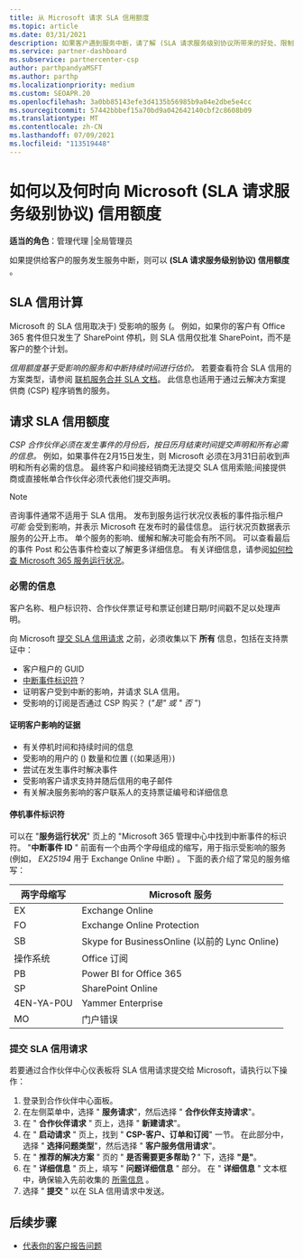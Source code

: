 ```yaml
---
title: 从 Microsoft 请求 SLA 信用额度
ms.topic: article
ms.date: 03/31/2021
description: 如果客户遇到服务中断，请了解 (SLA 请求服务级别协议所带来的好处、限制和过程) 的信用额度。
ms.service: partner-dashboard
ms.subservice: partnercenter-csp
author: parthpandyaMSFT
ms.author: parthp
ms.localizationpriority: medium
ms.custom: SEOAPR.20
ms.openlocfilehash: 3a0bb85143efe3d4135b56985b9a04e2dbe5e4cc
ms.sourcegitcommit: 57442bbbef15a70bd9a042642140cbf2c8608b09
ms.translationtype: MT
ms.contentlocale: zh-CN
ms.lasthandoff: 07/09/2021
ms.locfileid: "113519448"
---
```

# <a name="how-and-when-to-request-a-service-level-agreement-sla-credit-from-microsoft"></a>如何以及何时向 Microsoft (SLA 请求服务级别协议) 信用额度

**适当的角色**：管理代理 |全局管理员

如果提供给客户的服务发生服务中断，则可以 **(SLA 请求服务级别协议) 信用额度** 。

## <a name="sla-credit-calculation"></a>SLA 信用计算

Microsoft 的 SLA 信用取决于) 受影响的服务 (。 例如，如果你的客户有 Office 365 套件但只发生了 SharePoint 停机，则 SLA 信用仅批准 SharePoint，而不是客户的整个计划。

*信用额度基于受影响的服务和中断持续时间进行估价。* 若要查看符合 SLA 信用的方案类型，请参阅 [联机服务合并 SLA 文档](http://www.microsoftvolumelicensing.com/DocumentSearch.aspx?Mode=3&DocumentTypeId=37)。 此信息也适用于通过云解决方案提供商 (CSP) 程序销售的服务。


## <a name="request-an-sla-credit"></a>请求 SLA 信用额度

*CSP 合作伙伴必须在发生事件的月份后，按日历月结束时间提交声明和所有必需的信息。* 例如，如果事件在2月15日发生，则 Microsoft 必须在3月31日前收到声明和所有必需的信息。 最终客户和间接经销商无法提交 SLA 信用索赔;间接提供商或直接帐单合作伙伴必须代表他们提交声明。

> [!NOTE]
> 咨询事件通常不适用于 SLA 信用。 发布到服务运行状况仪表板的事件指示租户 *可能* 会受到影响，并表示 Microsoft 在发布时的最佳信息。 运行状况页数据表示服务的公开上市。 单个服务的影响、缓解和解决可能会有所不同。 可以查看最后的事件 Post 和公告事件检查以了解更多详细信息。 有关详细信息，请参阅[如何检查 Microsoft 365 服务运行状况](/microsoft-365/enterprise/view-service-health#incidents-and-advisories)。

### <a name="required-information"></a>必需的信息

客户名称、租户标识符、合作伙伴票证号和票证创建日期/时间戳不足以处理声明。

向 Microsoft [提交 SLA 信用请求](#submit-sla-credit-request) 之前，必须收集以下 **所有** 信息，包括在支持票证中：

- 客户租户的 GUID
- [中断事件标识符](#outage-incident-identifier)？
- 证明客户受到中断的影响，并请求 SLA 信用。
- 受影响的订阅是否通过 CSP 购买？  (*"是" 或 "* *否* ") 

#### <a name="evidence-that-proves-customer-impact"></a>证明客户影响的证据

- 有关停机时间和持续时间的信息
- 受影响的用户的 () 数量和位置 (（如果适用）) 
- 尝试在发生事件时解决事件
- 受影响客户请求支持并随后信用的电子邮件
- 有关解决服务影响的客户联系人的支持票证编号和详细信息


#### <a name="outage-incident-identifier"></a>停机事件标识符

可以在 "**服务运行状况**" 页上的 "Microsoft 365 管理中心中找到中断事件的标识符。 "**中断事件 ID** " 前面有一个由两个字母组成的缩写，用于指示受影响的服务 (例如， *EX25194* 用于 Exchange Online 中断) 。 下面的表介绍了常见的服务缩写：

| 两字母缩写 | Microsoft 服务 |
| ----------------------- | ----------------- |
| EX | Exchange Online |
| FO | Exchange Online Protection |
| SB | Skype for BusinessOnline (以前的 Lync Online)  |
| 操作系统 | Office 订阅 |
| PB | Power BI for Office 365 |
| SP | SharePoint Online |
| 4EN-YA-P0U | Yammer Enterprise |
| MO | 门户错误 |

### <a name="submit-sla-credit-request"></a>提交 SLA 信用请求

若要通过合作伙伴中心仪表板将 SLA 信用请求提交给 Microsoft，请执行以下操作：

1. 登录到合作伙伴中心面板。
2. 在左侧菜单中，选择 " **服务请求**"，然后选择 " **合作伙伴支持请求**"。
3. 在 " **合作伙伴请求** " 页上，选择 " **新建请求**"。
4. 在 " **启动请求** " 页上，找到 " **CSP-客户、订单和订阅**" 一节。 在此部分中，选择 " **选择问题类型**"，然后选择 " **客户服务信用请求**"。
5. 在 " **推荐的解决方案** " 页的 " **是否需要更多帮助？**" 下，选择 **"是"**。
6. 在 " **详细信息** " 页上，填写 " **问题详细信息** " 部分。 在 " **详细信息** " 文本框中，确保输入先前收集的 [所需信息](#required-information) 。
7. 选择 " **提交** " 以在 SLA 信用请求中发送。

## <a name="next-steps"></a>后续步骤

- [代表你的客户报告问题](report-problems-on-behalf-of-a-customer.md)
